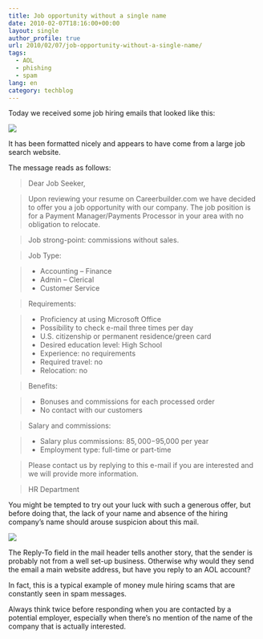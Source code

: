 ```yaml
---
title: Job opportunity without a single name
date: 2010-02-07T18:16:00+00:00
layout: single
author_profile: true
url: 2010/02/07/job-opportunity-without-a-single-name/
tags:
  - AOL
  - phishing
  - spam
lang: en
category: techblog
---
```

Today we received some job hiring emails that looked like this:

[![](http://1.bp.blogspot.com/_vaUVXcmC3OI/S276eNXMQLI/AAAAAAAAA1Y/q9E9cQ0aetY/s640/careerbuilder_scam.png)](http://1.bp.blogspot.com/_vaUVXcmC3OI/S276eNXMQLI/AAAAAAAAA1Y/q9E9cQ0aetY/s1600-h/careerbuilder_scam.png)

It has been formatted nicely and appears to have come from a large job search website.

The message reads as follows:

> Dear Job Seeker,

> Upon reviewing your resume on Careerbuilder.com we have decided to offer you a job opportunity with our company. The job position is for a Payment Manager/Payments Processor in your area with no obligation to relocate.

> Job strong-point: commissions without sales.

> Job Type:

>   * Accounting – Finance
>   * Admin – Clerical
>   * Customer Service

> Requirements:

>   * Proficiency at using Microsoft Office
>   * Possibility to check e-mail three times per day
>   * U.S. citizenship or permanent residence/green card
>   * Desired education level: High School
>   * Experience: no requirements
>   * Required travel: no
>   * Relocation: no

> Benefits:

>   * Bonuses and commissions for each processed order
>   * No contact with our customers

> Salary and commissions:

>   * Salary plus commissions: $85,000-$95,000 per year
>   * Employment type: full-time or part-time

> Please contact us by replying to this e-mail if you are interested and we will provide more information.

> HR Department

You might be tempted to try out your luck with such a generous offer, but before doing that, the lack of your name and absence of the hiring company’s name should arouse suspicion about this mail.

[![](http://1.bp.blogspot.com/_vaUVXcmC3OI/S276esdupKI/AAAAAAAAA1g/w0xLszCZg_Y/s640/replyto.png)](http://1.bp.blogspot.com/_vaUVXcmC3OI/S276esdupKI/AAAAAAAAA1g/w0xLszCZg_Y/s1600-h/replyto.png)

The Reply-To field in the mail header tells another story, that the sender is probably not from a well set-up business. Otherwise why would they send the email a main website address, but have you reply to an AOL account?

In fact, this is a typical example of money mule hiring scams that are constantly seen in spam messages.

Always think twice before responding when you are contacted by a potential employer, especially when there’s no mention of the name of the company that is actually interested.